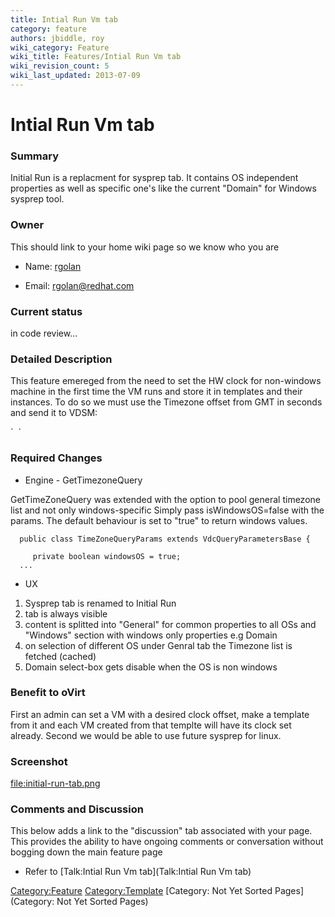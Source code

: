 ```yaml
---
title: Intial Run Vm tab
category: feature
authors: jbiddle, roy
wiki_category: Feature
wiki_title: Features/Intial Run Vm tab
wiki_revision_count: 5
wiki_last_updated: 2013-07-09
---
```


# Intial Run Vm tab

### Summary

Initial Run is a replacment for sysprep tab. It contains OS independent properties as well as specific one's like the current "Domain" for Windows sysprep tool.

### Owner

This should link to your home wiki page so we know who you are

*   Name: [ rgolan](User:rgolan)

<!-- -->

*   Email: <rgolan@redhat.com>

### Current status

in code review...

### Detailed Description

This feature emereged from the need to set the HW clock for non-windows machine in the first time the VM runs and store it in templates and their instances.
To do so we must use the Timezone offset from GMT in seconds and send it to VDSM:

<clock offset="variable" adjustment="-3600">
`  `<timer name="rtc" tickpolicy="catchup">
</clock>

### Required Changes

*   Engine - GetTimezoneQuery

GetTimeZoneQuery was extended with the option to pool general timezone list and not only windows-specific
Simply pass isWindowsOS=false with the params. The default behaviour is set to "true" to return windows values.

      public class TimeZoneQueryParams extends VdcQueryParametersBase {
          
         private boolean windowsOS = true;
      ...

*   UX

1.  Sysprep tab is renamed to Initial Run
2.  tab is always visible
3.  content is splitted into "General" for common properties to all OSs and "Windows" section with windows only properties e.g Domain
4.  on selection of different OS under Genral tab the Timezone list is fetched (cached)
5.  Domain select-box gets disable when the OS is non windows

### Benefit to oVirt

First an admin can set a VM with a desired clock offset, make a template from it and each VM created from that templte will have its clock set already. Second we would be able to use future sysprep for linux.

### Screenshot

<file:initial-run-tab.png>

### Comments and Discussion

This below adds a link to the "discussion" tab associated with your page. This provides the ability to have ongoing comments or conversation without bogging down the main feature page

*   Refer to [Talk:Intial Run Vm tab](Talk:Intial Run Vm tab)

<Category:Feature> <Category:Template> [Category: Not Yet Sorted Pages](Category: Not Yet Sorted Pages)
